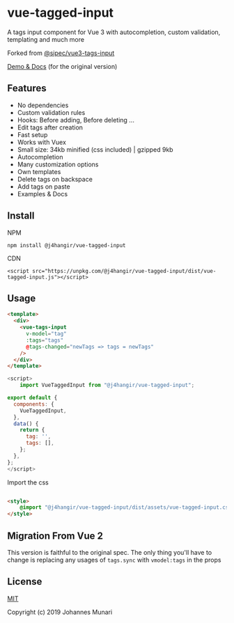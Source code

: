 # vue-tagged-input

A tags input component for Vue 3 with autocompletion, custom validation, templating and much more

Forked from [@sipec/vue3-tags-input](https://www.npmjs.com/package/@sipec/vue3-tags-input)

[Demo & Docs](http://www.vue-tags-input.com) (for the original version)

## Features

* No dependencies
* Custom validation rules
* Hooks: Before adding, Before deleting ...
* Edit tags after creation
* Fast setup
* Works with Vuex
* Small size: 34kb minified (css included) | gzipped 9kb
* Autocompletion
* Many customization options
* Own templates
* Delete tags on backspace
* Add tags on paste
* Examples & Docs

## Install

NPM
```
npm install @j4hangir/vue-tagged-input
```

CDN
```
<script src="https://unpkg.com/@j4hangir/vue-tagged-input/dist/vue-tagged-input.js"></script>
```

## Usage

```html
<template>
  <div>
    <vue-tags-input
      v-model="tag"
      :tags="tags"
      @tags-changed="newTags => tags = newTags"
    />
  </div>
</template>
```

```javascript
<script>
    import VueTaggedInput from "@j4hangir/vue-tagged-input";

export default {
  components: {
    VueTaggedInput,
  },
  data() {
    return {
      tag: '',
      tags: [],
    };
  },
};
</script>
```

Import the css

```html

<style>
    @import "@j4hangir/vue-tagged-input/dist/assets/vue-tagged-input.css";
</style>
```

## Migration From Vue 2

This version is faithful to the original spec. The only thing you'll have to change is replacing any usages of `tags.sync` with `vmodel:tags` in the props

## License

[MIT](https://opensource.org/licenses/MIT)

Copyright (c) 2019 Johannes Munari
